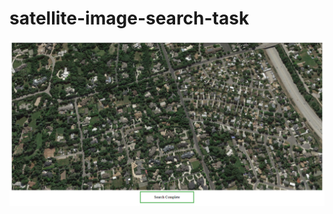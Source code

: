 # satellite-image-search-task

![Satellite Image Search Task](/satellite-image-search-task.png "Satellite Image Search Task")
